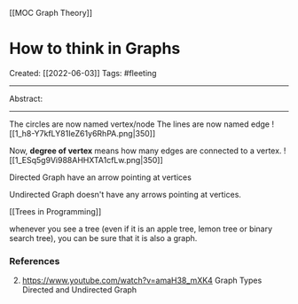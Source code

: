 [[MOC Graph Theory]]

# How to think in Graphs
Created:  [[2022-06-03]]
Tags: #fleeting 

---
Abstract:


---
The circles are now named vertex/node
The lines are now named edge
![[1_h8-Y7kfLY81IeZ61y6RhPA.png|350]]


Now, **degree of vertex** means how many edges are connected to a vertex.
![[1_ESq5g9Vi988AHHXTA1cfLw.png|350]]

Directed Graph have an arrow pointing at vertices

Undirected Graph doesn't have any arrows pointing at vertices.

[[Trees in Programming]]

whenever you see a tree (even if it is an apple tree, lemon tree or binary search tree), you can be sure that it is also a graph.







### References
2. https://www.youtube.com/watch?v=amaH38_mXK4  Graph Types Directed and Undirected Graph